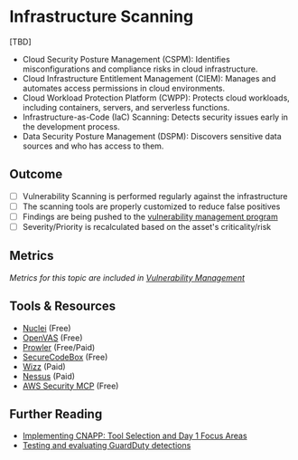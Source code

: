 # Infrastructure Scanning

[TBD]

- Cloud Security Posture Management (CSPM): Identifies misconfigurations and compliance risks in cloud infrastructure.
- Cloud Infrastructure Entitlement Management (CIEM): Manages and automates access permissions in cloud environments.
- Cloud Workload Protection Platform (CWPP): Protects cloud workloads, including containers, servers, and serverless functions.
- Infrastructure-as-Code (IaC) Scanning: Detects security issues early in the development process.
- Data Security Posture Management (DSPM): Discovers sensitive data sources and who has access to them.

## Outcome

- [ ] Vulnerability Scanning is performed regularly against the infrastructure
- [ ] The scanning tools are properly customized to reduce false positives
- [ ] Findings are being pushed to the [vulnerability management program](../product-security/vulnerability-management-program.md)
- [ ] Severity/Priority is recalculated based on the asset's criticality/risk

## Metrics

*Metrics for this topic are included in [Vulnerability Management](../product-security/vulnerability-management-program.md)*

## Tools & Resources

- [Nuclei](https://github.com/projectdiscovery/nuclei) (Free)
- [OpenVAS](https://www.openvas.org/) (Free)
- [Prowler](https://github.com/prowler-cloud/prowler) (Free/Paid)
- [SecureCodeBox](https://github.com/secureCodeBox/secureCodeBox) (Free)
- [Wizz](https://www.wiz.io/) (Paid)
- [Nessus](https://www.tenable.com/products/nessus) (Paid)
- [AWS Security MCP](https://github.com/groovyBugify/aws-security-mcp) (Free)

## Further Reading

- [Implementing CNAPP: Tool Selection and Day 1 Focus Areas](https://naman16.github.io/cloud-security/)
- [Testing and evaluating GuardDuty detections](https://aws.amazon.com/blogs/security/testing-and-evaluating-guardduty-detections/)
